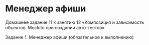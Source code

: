 # Менеджер афиши

Домашнее задание 11 к занятию 12 «Композиция и зависимость объектов. Mockito при создании авто-тестов»

Задание 1. Менеджер афиши (обязательное к выполнению)
